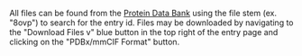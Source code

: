 All files can be found from the [Protein Data Bank](https://www.rcsb.org/) using the file stem (ex. "8ovp") to search for the entry id. Files may be downloaded by navigating to the "Download Files v" blue button in the top right of the entry page and clicking on the "PDBx/mmCIF Format" button.
